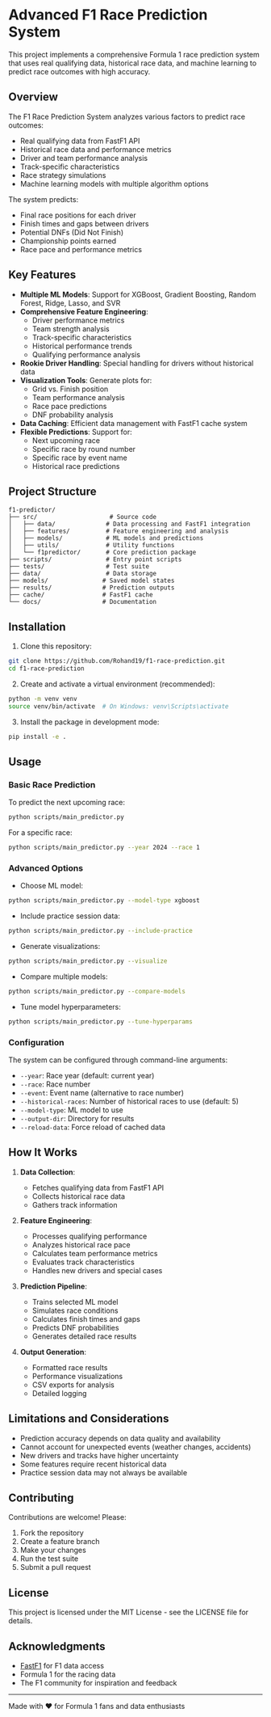 # Advanced F1 Race Prediction System

This project implements a comprehensive Formula 1 race prediction system that uses real qualifying data, historical race data, and machine learning to predict race outcomes with high accuracy.

## Overview

The F1 Race Prediction System analyzes various factors to predict race outcomes:

- Real qualifying data from FastF1 API
- Historical race data and performance metrics
- Driver and team performance analysis
- Track-specific characteristics
- Race strategy simulations
- Machine learning models with multiple algorithm options

The system predicts:
- Final race positions for each driver
- Finish times and gaps between drivers
- Potential DNFs (Did Not Finish)
- Championship points earned
- Race pace and performance metrics

## Key Features

- **Multiple ML Models**: Support for XGBoost, Gradient Boosting, Random Forest, Ridge, Lasso, and SVR
- **Comprehensive Feature Engineering**:
  - Driver performance metrics
  - Team strength analysis
  - Track-specific characteristics
  - Historical performance trends
  - Qualifying performance analysis
- **Rookie Driver Handling**: Special handling for drivers without historical data
- **Visualization Tools**: Generate plots for:
  - Grid vs. Finish position
  - Team performance analysis
  - Race pace predictions
  - DNF probability analysis
- **Data Caching**: Efficient data management with FastF1 cache system
- **Flexible Predictions**: Support for:
  - Next upcoming race
  - Specific race by round number
  - Specific race by event name
  - Historical race predictions

## Project Structure

```
f1-predictor/
├── src/                    # Source code
│   ├── data/              # Data processing and FastF1 integration
│   ├── features/          # Feature engineering and analysis
│   ├── models/            # ML models and predictions
│   ├── utils/             # Utility functions
│   └── f1predictor/       # Core prediction package
├── scripts/               # Entry point scripts
├── tests/                 # Test suite
├── data/                  # Data storage
├── models/               # Saved model states
├── results/              # Prediction outputs
├── cache/                # FastF1 cache
└── docs/                 # Documentation
```

## Installation

1. Clone this repository:
```bash
git clone https://github.com/Rohand19/f1-race-prediction.git
cd f1-race-prediction
```

2. Create and activate a virtual environment (recommended):
```bash
python -m venv venv
source venv/bin/activate  # On Windows: venv\Scripts\activate
```

3. Install the package in development mode:
```bash
pip install -e .
```

## Usage

### Basic Race Prediction

To predict the next upcoming race:
```bash
python scripts/main_predictor.py
```

For a specific race:
```bash
python scripts/main_predictor.py --year 2024 --race 1
```

### Advanced Options

- Choose ML model:
```bash
python scripts/main_predictor.py --model-type xgboost
```

- Include practice session data:
```bash
python scripts/main_predictor.py --include-practice
```

- Generate visualizations:
```bash
python scripts/main_predictor.py --visualize
```

- Compare multiple models:
```bash
python scripts/main_predictor.py --compare-models
```

- Tune model hyperparameters:
```bash
python scripts/main_predictor.py --tune-hyperparams
```

### Configuration

The system can be configured through command-line arguments:

- `--year`: Race year (default: current year)
- `--race`: Race number
- `--event`: Event name (alternative to race number)
- `--historical-races`: Number of historical races to use (default: 5)
- `--model-type`: ML model to use
- `--output-dir`: Directory for results
- `--reload-data`: Force reload of cached data

## How It Works

1. **Data Collection**:
   - Fetches qualifying data from FastF1 API
   - Collects historical race data
   - Gathers track information

2. **Feature Engineering**:
   - Processes qualifying performance
   - Analyzes historical race pace
   - Calculates team performance metrics
   - Evaluates track characteristics
   - Handles new drivers and special cases

3. **Prediction Pipeline**:
   - Trains selected ML model
   - Simulates race conditions
   - Calculates finish times and gaps
   - Predicts DNF probabilities
   - Generates detailed race results

4. **Output Generation**:
   - Formatted race results
   - Performance visualizations
   - CSV exports for analysis
   - Detailed logging

## Limitations and Considerations

- Prediction accuracy depends on data quality and availability
- Cannot account for unexpected events (weather changes, accidents)
- New drivers and tracks have higher uncertainty
- Some features require recent historical data
- Practice session data may not always be available

## Contributing

Contributions are welcome! Please:

1. Fork the repository
2. Create a feature branch
3. Make your changes
4. Run the test suite
5. Submit a pull request

## License

This project is licensed under the MIT License - see the LICENSE file for details.

## Acknowledgments

- [FastF1](https://github.com/theOehrly/Fast-F1) for F1 data access
- Formula 1 for the racing data
- The F1 community for inspiration and feedback

---

Made with ❤️ for Formula 1 fans and data enthusiasts 